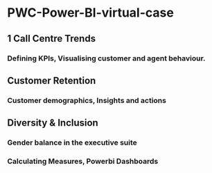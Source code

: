 # PWC-Power-BI-virtual-case
## 1 Call Centre Trends 
### Defining KPIs, Visualising customer and agent behaviour.

## Customer Retention
### Customer demographics, Insights and actions

## Diversity & Inclusion
### Gender balance in the executive suite
### Calculating Measures, Powerbi Dashboards
